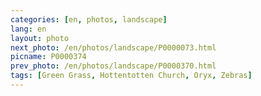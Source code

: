 ```yaml
---
categories: [en, photos, landscape]
lang: en
layout: photo
next_photo: /en/photos/landscape/P0000073.html
picname: P0000374
prev_photo: /en/photos/landscape/P0000370.html
tags: [Green Grass, Hottentotten Church, Oryx, Zebras]
---
```

